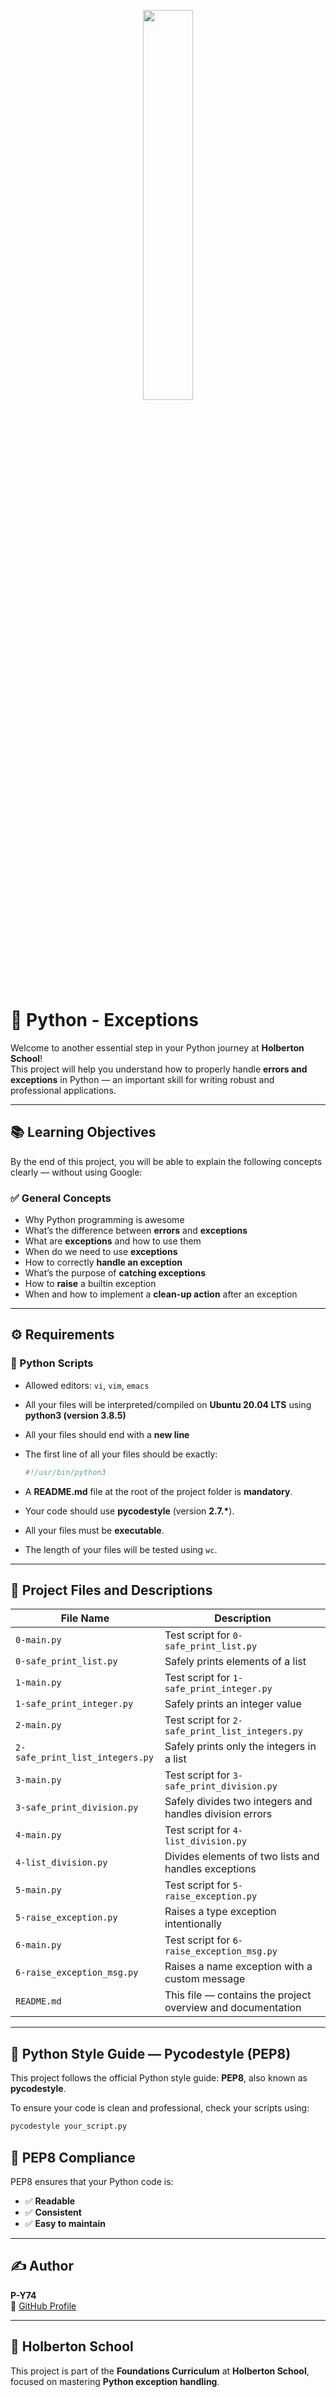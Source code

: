 <p align="center">
   <img src="https://github.com/user-attachments/assets/7d564981-cb81-43e7-819a-25ffcfc5bd72" width=40% height=40%/>
</p>

# 🐍 Python - Exceptions

Welcome to another essential step in your Python journey at **Holberton School**!  
This project will help you understand how to properly handle **errors and exceptions** in Python — an important skill for writing robust and professional applications.

---

## 📚 Learning Objectives

By the end of this project, you will be able to explain the following concepts clearly — without using Google:

### ✅ General Concepts

- Why Python programming is awesome  
- What’s the difference between **errors** and **exceptions**  
- What are **exceptions** and how to use them  
- When do we need to use **exceptions**  
- How to correctly **handle an exception**  
- What’s the purpose of **catching exceptions**  
- How to **raise** a builtin exception  
- When and how to implement a **clean-up action** after an exception

---

## ⚙️ Requirements

### 🐍 Python Scripts

- Allowed editors: `vi`, `vim`, `emacs`  
- All your files will be interpreted/compiled on **Ubuntu 20.04 LTS** using **python3 (version 3.8.5)**  
- All your files should end with a **new line**  
- The first line of all your files should be exactly:  
  ```python
  #!/usr/bin/python3
  ```

- A **README.md** file at the root of the project folder is **mandatory**.
- Your code should use **pycodestyle** (version **2.7.\***).
- All your files must be **executable**.
- The length of your files will be tested using `wc`.

---

## 📁 Project Files and Descriptions

| File Name                      | Description                                               |
|--------------------------------|-----------------------------------------------------------|
| `0-main.py`                    | Test script for `0-safe_print_list.py`                    |
| `0-safe_print_list.py`         | Safely prints elements of a list                          |
| `1-main.py`                    | Test script for `1-safe_print_integer.py`                 |
| `1-safe_print_integer.py`      | Safely prints an integer value                            |
| `2-main.py`                    | Test script for `2-safe_print_list_integers.py`           |
| `2-safe_print_list_integers.py`| Safely prints only the integers in a list                 |
| `3-main.py`                    | Test script for `3-safe_print_division.py`                |
| `3-safe_print_division.py`     | Safely divides two integers and handles division errors   |
| `4-main.py`                    | Test script for `4-list_division.py`                      |
| `4-list_division.py`           | Divides elements of two lists and handles exceptions      |
| `5-main.py`                    | Test script for `5-raise_exception.py`                    |
| `5-raise_exception.py`         | Raises a type exception intentionally                     |
| `6-main.py`                    | Test script for `6-raise_exception_msg.py`                |
| `6-raise_exception_msg.py`     | Raises a name exception with a custom message             |
| `README.md`                    | This file — contains the project overview and documentation |

---

## 📏 Python Style Guide — Pycodestyle (PEP8)

This project follows the official Python style guide: **PEP8**, also known as **pycodestyle**.

To ensure your code is clean and professional, check your scripts using:

```bash
pycodestyle your_script.py
```
## 📏 PEP8 Compliance

PEP8 ensures that your Python code is:

- ✅ **Readable**
- ✅ **Consistent**
- ✅ **Easy to maintain**

---

## ✍️ Author

**P-Y74**  
🔗 [GitHub Profile](https://github.com/P-Y74)

---

## 🏫 Holberton School

This project is part of the **Foundations Curriculum** at **Holberton School**, focused on mastering **Python exception handling**.


